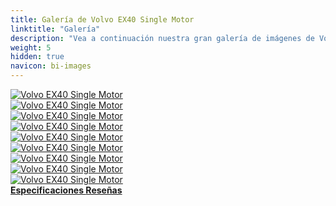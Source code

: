 ```yaml
---
title: Galería de Volvo EX40 Single Motor
linktitle: "Galería"
description: "Vea a continuación nuestra gran galería de imágenes de Volvo EX40 Single Motor. Haga clic en las imágenes para versiones en alta resolución."
weight: 5
hidden: true
navicon: bi-images
---
```

<!-- markdownlint-disable MD033 -->
<div class="row" id ="my-gallery">
	<div class="pswp-grid-item col-6 col-md-4">
		<a href="https://media.evkx.net/multimedia/models/volvo/ex40/ex40_single_motor/exterior_1.jpg"
data-pswp-src="https://media.evkx.net/multimedia/models/volvo/ex40/ex40_single_motor/exterior_1.jpg"
data-pswp-width="1920"
data-pswp-height="1080" 
target="_blank">
			<img src="https://media.evkx.net/multimedia/models/volvo/ex40/ex40_single_motor/exterior_1_xst.jpg" alt="Volvo EX40 Single Motor" class="img-fluid " />
		</a>
	</div>
	<div class="pswp-grid-item col-6 col-md-4">
		<a href="https://media.evkx.net/multimedia/models/volvo/ex40/ex40_single_motor/exterior_2.jpg"
data-pswp-src="https://media.evkx.net/multimedia/models/volvo/ex40/ex40_single_motor/exterior_2.jpg"
data-pswp-width="1920"
data-pswp-height="1080" 
target="_blank">
			<img src="https://media.evkx.net/multimedia/models/volvo/ex40/ex40_single_motor/exterior_2_xst.jpg" alt="Volvo EX40 Single Motor" class="img-fluid " />
		</a>
	</div>
	<div class="pswp-grid-item col-6 col-md-4">
		<a href="https://media.evkx.net/multimedia/models/volvo/ex40/ex40_single_motor/frontseats_1.jpg"
data-pswp-src="https://media.evkx.net/multimedia/models/volvo/ex40/ex40_single_motor/frontseats_1.jpg"
data-pswp-width="1920"
data-pswp-height="1080" 
target="_blank">
			<img src="https://media.evkx.net/multimedia/models/volvo/ex40/ex40_single_motor/frontseats_1_xst.jpg" alt="Volvo EX40 Single Motor" class="img-fluid " />
		</a>
	</div>
	<div class="pswp-grid-item col-6 col-md-4">
		<a href="https://media.evkx.net/multimedia/models/volvo/ex40/ex40_single_motor/frontseats_2.jpg"
data-pswp-src="https://media.evkx.net/multimedia/models/volvo/ex40/ex40_single_motor/frontseats_2.jpg"
data-pswp-width="1920"
data-pswp-height="1080" 
target="_blank">
			<img src="https://media.evkx.net/multimedia/models/volvo/ex40/ex40_single_motor/frontseats_2_xst.jpg" alt="Volvo EX40 Single Motor" class="img-fluid " />
		</a>
	</div>
	<div class="pswp-grid-item col-6 col-md-4">
		<a href="https://media.evkx.net/multimedia/models/volvo/ex40/ex40_single_motor/headlights_1.jpg"
data-pswp-src="https://media.evkx.net/multimedia/models/volvo/ex40/ex40_single_motor/headlights_1.jpg"
data-pswp-width="1080"
data-pswp-height="1080" 
target="_blank">
			<img src="https://media.evkx.net/multimedia/models/volvo/ex40/ex40_single_motor/headlights_1_xst.jpg" alt="Volvo EX40 Single Motor" class="img-fluid " />
		</a>
	</div>
	<div class="pswp-grid-item col-6 col-md-4">
		<a href="https://media.evkx.net/multimedia/models/volvo/ex40/ex40_single_motor/main_1.jpg"
data-pswp-src="https://media.evkx.net/multimedia/models/volvo/ex40/ex40_single_motor/main_1.jpg"
data-pswp-width="1920"
data-pswp-height="1080" 
target="_blank">
			<img src="https://media.evkx.net/multimedia/models/volvo/ex40/ex40_single_motor/main_1_xst.jpg" alt="Volvo EX40 Single Motor" class="img-fluid " />
		</a>
	</div>
	<div class="pswp-grid-item col-6 col-md-4">
		<a href="https://media.evkx.net/multimedia/models/volvo/ex40/ex40_single_motor/screens_1.jpg"
data-pswp-src="https://media.evkx.net/multimedia/models/volvo/ex40/ex40_single_motor/screens_1.jpg"
data-pswp-width="3000"
data-pswp-height="2249" 
target="_blank">
			<img src="https://media.evkx.net/multimedia/models/volvo/ex40/ex40_single_motor/screens_1_xst.jpg" alt="Volvo EX40 Single Motor" class="img-fluid " />
		</a>
	</div>
	<div class="pswp-grid-item col-6 col-md-4">
		<a href="https://media.evkx.net/multimedia/models/volvo/ex40/ex40_single_motor/screens_2.jpg"
data-pswp-src="https://media.evkx.net/multimedia/models/volvo/ex40/ex40_single_motor/screens_2.jpg"
data-pswp-width="3000"
data-pswp-height="2250" 
target="_blank">
			<img src="https://media.evkx.net/multimedia/models/volvo/ex40/ex40_single_motor/screens_2_xst.jpg" alt="Volvo EX40 Single Motor" class="img-fluid " />
		</a>
	</div>
	<div class="pswp-grid-item col-6 col-md-4">
		<a href="https://media.evkx.net/multimedia/models/volvo/ex40/ex40_single_motor/trunk_1.jpg"
data-pswp-src="https://media.evkx.net/multimedia/models/volvo/ex40/ex40_single_motor/trunk_1.jpg"
data-pswp-width="3000"
data-pswp-height="2250" 
target="_blank">
			<img src="https://media.evkx.net/multimedia/models/volvo/ex40/ex40_single_motor/trunk_1_xst.jpg" alt="Volvo EX40 Single Motor" class="img-fluid " />
		</a>
	</div>
</div>
<script type="module">
  import PhotoSwipeLightbox from '/js/photoswipe-lightbox.esm.js';
    const lightbox = new PhotoSwipeLightbox({
       gallery: '#my-gallery',
        children: 'a',
        pswpModule: () => import('/js/photoswipe.esm.js')
    });
lightbox.init();
</script>
<div class="mt-3 mb-3">
<a href="../specifications/" class="text-decoration-none text-black">
<strong><i class="bi-arrow-left"></i> Especificaciones </strong>
</a>
<a href="../reviews/" class="text-decoration-none text-black float-end">
<strong>Reseñas <i class="bi-arrow-right"></i></strong>
</a>
</div>
